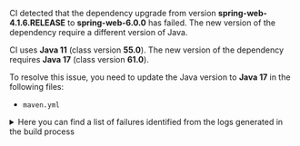 CI detected that the dependency upgrade from version **spring-web-4.1.6.RELEASE** to **spring-web-6.0.0** has failed. 
The new version of the dependency require a different version of Java. 

CI uses **Java 11** (class version **55.0**). The new version of the dependency requires **Java 17** (class version **61.0**). 

To resolve this issue, you need to update the Java version to **Java 17** in the following files: 
- `maven.yml`

<details>
<summary>Here you can find a list of failures identified from the logs generated in the build process</summary>

*    > [ERROR] /lti-launch/src/main/java/edu/ksu/lti/launch/controller/OauthController.java:[89,18] cannot find symbol<br>  symbol:   class ModelAttribute<br>  location: class edu.ksu.lti.launch.controller.OauthController 

*    > [ERROR] /lti-launch/src/main/java/edu/ksu/lti/launch/controller/LtiLaunchController.java:[11,47] cannot access org.springframework.web.bind.annotation.RequestMethod<br>[ERROR]   bad class file: /root/.m2/repository/org/springframework/spring-web/6.0.0/spring-web-6.0.0.jar(/org/springframework/web/bind/annotation/RequestMethod.class)<br>[ERROR]     class file has wrong version 61.0, should be 55.0<br>[ERROR]     Please remove or make sure it appears in the correct subdirectory of the classpath. 

*    > [ERROR] /lti-launch/src/main/java/edu/ksu/lti/launch/spring/config/LtiLaunchSecurityConfig.java:[9,52] cannot access org.springframework.beans.factory.annotation.Autowired<br>  bad class file: /root/.m2/repository/org/springframework/spring-beans/6.0.0/spring-beans-6.0.0.jar(/org/springframework/beans/factory/annotation/Autowired.class)<br>    class file has wrong version 61.0, should be 55.0<br>    Please remove or make sure it appears in the correct subdirectory of the classpath. 

*    > [ERROR] /lti-launch/src/main/java/edu/ksu/lti/launch/controller/OauthController.java:[89,18] cannot find symbol<br>[ERROR]   symbol:   class ModelAttribute<br>[ERROR]   location: class edu.ksu.lti.launch.controller.OauthController 

*    > [ERROR] /lti-launch/src/main/java/edu/ksu/lti/launch/controller/LtiLaunchController.java:[28,6] cannot find symbol<br>[ERROR]   symbol:   class Autowired<br>[ERROR]   location: class edu.ksu.lti.launch.controller.LtiLaunchController 

*    > [ERROR] /lti-launch/src/main/java/edu/ksu/lti/launch/oauth/LtiLaunch.java:[34,6] cannot find symbol<br>[ERROR]   symbol:   class Autowired<br>[ERROR]   location: class edu.ksu.lti.launch.oauth.LtiLaunch 

*    > [ERROR] /lti-launch/src/main/java/edu/ksu/lti/launch/controller/LtiLaunchController.java:[32,30] cannot find symbol<br>[ERROR]   symbol:   class ModelAttribute<br>[ERROR]   location: class edu.ksu.lti.launch.controller.LtiLaunchController 

*    > [ERROR] /lti-launch/src/main/java/edu/ksu/lti/launch/controller/OauthController.java:[18,47] cannot access org.springframework.web.bind.annotation.RequestMapping<br>[ERROR]   bad class file: /root/.m2/repository/org/springframework/spring-web/6.0.0/spring-web-6.0.0.jar(/org/springframework/web/bind/annotation/RequestMapping.class)<br>[ERROR]     class file has wrong version 61.0, should be 55.0<br>[ERROR]     Please remove or make sure it appears in the correct subdirectory of the classpath. 

*    > [ERROR] /lti-launch/src/main/java/edu/ksu/lti/launch/controller/LtiLaunchController.java:[31,6] cannot find symbol<br>  symbol:   class RequestMapping<br>  location: class edu.ksu.lti.launch.controller.LtiLaunchController 

*    > [ERROR] /lti-launch/src/main/java/edu/ksu/lti/launch/controller/OauthController.java:[90,18] cannot find symbol<br>  symbol:   class ModelAttribute<br>  location: class edu.ksu.lti.launch.controller.OauthController 

*    > [ERROR] /lti-launch/src/main/java/edu/ksu/lti/launch/spring/config/LtiLaunchSecurityConfig.java:[44,10] cannot find symbol<br>[ERROR]   symbol:   class Autowired<br>[ERROR]   location: class edu.ksu.lti.launch.spring.config.LtiLaunchSecurityConfig.LTISecurityConfigurerAdapter 

*    > [ERROR] /lti-launch/src/main/java/edu/ksu/lti/launch/spring/config/LtiLaunchSecurityConfig.java:[46,10] cannot find symbol<br>  symbol:   class Autowired<br>  location: class edu.ksu.lti.launch.spring.config.LtiLaunchSecurityConfig.LTISecurityConfigurerAdapter 

*    > [ERROR] /lti-launch/src/main/java/edu/ksu/lti/launch/controller/OauthController.java:[44,6] cannot find symbol<br>[ERROR]   symbol:   class Autowired<br>[ERROR]   location: class edu.ksu.lti.launch.controller.OauthController 

*    > [ERROR] /lti-launch/src/main/java/edu/ksu/lti/launch/service/LtiSessionService.java:[7,47] cannot access org.springframework.web.context.request.ServletRequestAttributes<br>[ERROR]   bad class file: /root/.m2/repository/org/springframework/spring-web/6.0.0/spring-web-6.0.0.jar(/org/springframework/web/context/request/ServletRequestAttributes.class)<br>[ERROR]     class file has wrong version 61.0, should be 55.0<br>[ERROR]     Please remove or make sure it appears in the correct subdirectory of the classpath. 

*    > [ERROR] /lti-launch/src/main/java/edu/ksu/lti/launch/spring/config/LtiLaunchSecurityConfig.java:[46,10] cannot find symbol<br>[ERROR]   symbol:   class Autowired<br>[ERROR]   location: class edu.ksu.lti.launch.spring.config.LtiLaunchSecurityConfig.LTISecurityConfigurerAdapter 

*    > [ERROR] /lti-launch/src/main/java/edu/ksu/lti/launch/controller/LtiLaunchController.java:[31,6] cannot find symbol<br>[ERROR]   symbol:   class RequestMapping<br>[ERROR]   location: class edu.ksu.lti.launch.controller.LtiLaunchController 

*    > [ERROR] /lti-launch/src/main/java/edu/ksu/lti/launch/controller/OauthController.java:[88,18] cannot find symbol<br>[ERROR]   symbol:   class ModelAttribute<br>[ERROR]   location: class edu.ksu.lti.launch.controller.OauthController 

*    > [ERROR] /lti-launch/src/main/java/edu/ksu/lti/launch/oauth/LtiLaunch.java:[32,6] cannot find symbol<br>[ERROR]   symbol:   class Autowired<br>[ERROR]   location: class edu.ksu.lti.launch.oauth.LtiLaunch 

*    > [ERROR] /lti-launch/src/main/java/edu/ksu/lti/launch/controller/OauthController.java:[85,6] cannot find symbol<br>[ERROR]   symbol:   class RequestMapping<br>[ERROR]   location: class edu.ksu.lti.launch.controller.OauthController 

*    > [ERROR] /lti-launch/src/main/java/edu/ksu/lti/launch/spring/config/LtiLaunchSecurityConfig.java:[42,6] cannot find symbol<br>  symbol:   class Order<br>  location: class edu.ksu.lti.launch.spring.config.LtiLaunchSecurityConfig 

*    > [ERROR] /lti-launch/src/main/java/edu/ksu/lti/launch/controller/OauthController.java:[51,6] cannot find symbol<br>[ERROR]   symbol:   class RequestMapping<br>[ERROR]   location: class edu.ksu.lti.launch.controller.OauthController 

*    > [ERROR] /lti-launch/src/main/java/edu/ksu/lti/launch/spring/config/LtiLaunchSecurityConfig.java:[12,43] cannot access org.springframework.core.annotation.Order<br>[ERROR]   bad class file: /root/.m2/repository/org/springframework/spring-core/6.0.0/spring-core-6.0.0.jar(/org/springframework/core/annotation/Order.class)<br>[ERROR]     class file has wrong version 61.0, should be 55.0<br>[ERROR]     Please remove or make sure it appears in the correct subdirectory of the classpath. 

*    > [ERROR] /lti-launch/src/main/java/edu/ksu/lti/launch/controller/LtiLaunchController.java:[28,6] cannot find symbol<br>  symbol:   class Autowired<br>  location: class edu.ksu.lti.launch.controller.LtiLaunchController 

*    > [ERROR] /lti-launch/src/main/java/edu/ksu/lti/launch/controller/OauthController.java:[17,47] cannot access org.springframework.web.bind.annotation.ModelAttribute<br>  bad class file: /root/.m2/repository/org/springframework/spring-web/6.0.0/spring-web-6.0.0.jar(/org/springframework/web/bind/annotation/ModelAttribute.class)<br>    class file has wrong version 61.0, should be 55.0<br>    Please remove or make sure it appears in the correct subdirectory of the classpath. 

*    > [ERROR] /lti-launch/src/main/java/edu/ksu/lti/launch/service/LtiSessionService.java:[6,47] cannot access org.springframework.web.context.request.RequestContextHolder<br>  bad class file: /root/.m2/repository/org/springframework/spring-web/6.0.0/spring-web-6.0.0.jar(/org/springframework/web/context/request/RequestContextHolder.class)<br>    class file has wrong version 61.0, should be 55.0<br>    Please remove or make sure it appears in the correct subdirectory of the classpath. 

*    > [ERROR] /lti-launch/src/main/java/edu/ksu/lti/launch/controller/OauthController.java:[88,18] cannot find symbol<br>  symbol:   class ModelAttribute<br>  location: class edu.ksu.lti.launch.controller.OauthController 

*    > [ERROR] /lti-launch/src/main/java/edu/ksu/lti/launch/controller/LtiLaunchController.java:[31,49] cannot find symbol<br>  symbol:   variable RequestMethod<br>  location: class edu.ksu.lti.launch.controller.LtiLaunchController 

*    > [ERROR] /lti-launch/src/main/java/edu/ksu/lti/launch/spring/config/LtiLaunchSecurityConfig.java:[42,6] cannot find symbol<br>[ERROR]   symbol:   class Order<br>[ERROR]   location: class edu.ksu.lti.launch.spring.config.LtiLaunchSecurityConfig 

*    > [ERROR] /lti-launch/src/main/java/edu/ksu/lti/launch/service/LtiSessionService.java:[6,47] cannot access org.springframework.web.context.request.RequestContextHolder<br>[ERROR]   bad class file: /root/.m2/repository/org/springframework/spring-web/6.0.0/spring-web-6.0.0.jar(/org/springframework/web/context/request/RequestContextHolder.class)<br>[ERROR]     class file has wrong version 61.0, should be 55.0<br>[ERROR]     Please remove or make sure it appears in the correct subdirectory of the classpath. 

*    > [ERROR] /lti-launch/src/main/java/edu/ksu/lti/launch/oauth/LtiConsumerDetailsService.java:[28,6] cannot find symbol<br>  symbol:   class Autowired<br>  location: class edu.ksu.lti.launch.oauth.LtiConsumerDetailsService 

*    > [ERROR] /lti-launch/src/main/java/edu/ksu/lti/launch/controller/OauthController.java:[51,6] cannot find symbol<br>  symbol:   class RequestMapping<br>  location: class edu.ksu.lti.launch.controller.OauthController 

*    > [ERROR] /lti-launch/src/main/java/edu/ksu/lti/launch/oauth/LtiLaunch.java:[30,6] cannot find symbol<br>[ERROR]   symbol:   class Autowired<br>[ERROR]   location: class edu.ksu.lti.launch.oauth.LtiLaunch 

*    > [ERROR] /lti-launch/src/main/java/edu/ksu/lti/launch/controller/OauthController.java:[18,47] cannot access org.springframework.web.bind.annotation.RequestMapping<br>  bad class file: /root/.m2/repository/org/springframework/spring-web/6.0.0/spring-web-6.0.0.jar(/org/springframework/web/bind/annotation/RequestMapping.class)<br>    class file has wrong version 61.0, should be 55.0<br>    Please remove or make sure it appears in the correct subdirectory of the classpath. 

*    > [ERROR] /lti-launch/src/main/java/edu/ksu/lti/launch/oauth/LtiLaunch.java:[32,6] cannot find symbol<br>  symbol:   class Autowired<br>  location: class edu.ksu.lti.launch.oauth.LtiLaunch 

*    > [ERROR] /lti-launch/src/main/java/edu/ksu/lti/launch/controller/LtiLaunchController.java:[31,49] cannot find symbol<br>[ERROR]   symbol:   variable RequestMethod<br>[ERROR]   location: class edu.ksu.lti.launch.controller.LtiLaunchController 

*    > [ERROR] /lti-launch/src/main/java/edu/ksu/lti/launch/spring/config/LtiLaunchSecurityConfig.java:[9,52] cannot access org.springframework.beans.factory.annotation.Autowired<br>[ERROR]   bad class file: /root/.m2/repository/org/springframework/spring-beans/6.0.0/spring-beans-6.0.0.jar(/org/springframework/beans/factory/annotation/Autowired.class)<br>[ERROR]     class file has wrong version 61.0, should be 55.0<br>[ERROR]     Please remove or make sure it appears in the correct subdirectory of the classpath. 

*    > [ERROR] /lti-launch/src/main/java/edu/ksu/lti/launch/controller/LtiLaunchController.java:[32,30] cannot find symbol<br>  symbol:   class ModelAttribute<br>  location: class edu.ksu.lti.launch.controller.LtiLaunchController 

*    > [ERROR] /lti-launch/src/main/java/edu/ksu/lti/launch/oauth/LtiLaunch.java:[30,6] cannot find symbol<br>  symbol:   class Autowired<br>  location: class edu.ksu.lti.launch.oauth.LtiLaunch 

*    > [ERROR] /lti-launch/src/main/java/edu/ksu/lti/launch/security/CanvasInstanceChecker.java:[25,6] cannot find symbol<br>  symbol:   class Autowired<br>  location: class edu.ksu.lti.launch.security.CanvasInstanceChecker 

*    > [ERROR] /lti-launch/src/main/java/edu/ksu/lti/launch/spring/config/LtiLaunchSecurityConfig.java:[51,10] cannot find symbol<br>[ERROR]   symbol:   class Autowired<br>[ERROR]   location: class edu.ksu.lti.launch.spring.config.LtiLaunchSecurityConfig.LTISecurityConfigurerAdapter 

*    > [ERROR] /lti-launch/src/main/java/edu/ksu/lti/launch/security/CanvasInstanceChecker.java:[25,6] cannot find symbol<br>[ERROR]   symbol:   class Autowired<br>[ERROR]   location: class edu.ksu.lti.launch.security.CanvasInstanceChecker 

*    > [ERROR] /lti-launch/src/main/java/edu/ksu/lti/launch/controller/OauthController.java:[85,6] cannot find symbol<br>  symbol:   class RequestMapping<br>  location: class edu.ksu.lti.launch.controller.OauthController 

*    > [ERROR] /lti-launch/src/main/java/edu/ksu/lti/launch/controller/OauthController.java:[17,47] cannot access org.springframework.web.bind.annotation.ModelAttribute<br>[ERROR]   bad class file: /root/.m2/repository/org/springframework/spring-web/6.0.0/spring-web-6.0.0.jar(/org/springframework/web/bind/annotation/ModelAttribute.class)<br>[ERROR]     class file has wrong version 61.0, should be 55.0<br>[ERROR]     Please remove or make sure it appears in the correct subdirectory of the classpath. 

*    > [ERROR] /lti-launch/src/main/java/edu/ksu/lti/launch/spring/config/LtiLaunchSecurityConfig.java:[44,10] cannot find symbol<br>  symbol:   class Autowired<br>  location: class edu.ksu.lti.launch.spring.config.LtiLaunchSecurityConfig.LTISecurityConfigurerAdapter 

*    > [ERROR] /lti-launch/src/main/java/edu/ksu/lti/launch/spring/config/LtiLaunchSecurityConfig.java:[12,43] cannot access org.springframework.core.annotation.Order<br>  bad class file: /root/.m2/repository/org/springframework/spring-core/6.0.0/spring-core-6.0.0.jar(/org/springframework/core/annotation/Order.class)<br>    class file has wrong version 61.0, should be 55.0<br>    Please remove or make sure it appears in the correct subdirectory of the classpath. 

*    > [ERROR] /lti-launch/src/main/java/edu/ksu/lti/launch/oauth/LtiLaunch.java:[36,6] cannot find symbol<br>[ERROR]   symbol:   class Autowired<br>[ERROR]   location: class edu.ksu.lti.launch.oauth.LtiLaunch 

*    > [ERROR] /lti-launch/src/main/java/edu/ksu/lti/launch/spring/config/LtiLaunchSecurityConfig.java:[51,10] cannot find symbol<br>  symbol:   class Autowired<br>  location: class edu.ksu.lti.launch.spring.config.LtiLaunchSecurityConfig.LTISecurityConfigurerAdapter 

*    > [ERROR] /lti-launch/src/main/java/edu/ksu/lti/launch/oauth/LtiLaunch.java:[36,6] cannot find symbol<br>  symbol:   class Autowired<br>  location: class edu.ksu.lti.launch.oauth.LtiLaunch 

*    > [ERROR] /lti-launch/src/main/java/edu/ksu/lti/launch/spring/config/LtiLaunchSecurityConfig.java:[48,10] cannot find symbol<br>[ERROR]   symbol:   class Autowired<br>[ERROR]   location: class edu.ksu.lti.launch.spring.config.LtiLaunchSecurityConfig.LTISecurityConfigurerAdapter 

*    > [ERROR] /lti-launch/src/main/java/edu/ksu/lti/launch/controller/OauthController.java:[90,18] cannot find symbol<br>[ERROR]   symbol:   class ModelAttribute<br>[ERROR]   location: class edu.ksu.lti.launch.controller.OauthController 

*    > [ERROR] /lti-launch/src/main/java/edu/ksu/lti/launch/controller/OauthController.java:[44,6] cannot find symbol<br>  symbol:   class Autowired<br>  location: class edu.ksu.lti.launch.controller.OauthController 

*    > [ERROR] /lti-launch/src/main/java/edu/ksu/lti/launch/controller/LtiLaunchController.java:[11,47] cannot access org.springframework.web.bind.annotation.RequestMethod<br>  bad class file: /root/.m2/repository/org/springframework/spring-web/6.0.0/spring-web-6.0.0.jar(/org/springframework/web/bind/annotation/RequestMethod.class)<br>    class file has wrong version 61.0, should be 55.0<br>    Please remove or make sure it appears in the correct subdirectory of the classpath. 

*    > [ERROR] /lti-launch/src/main/java/edu/ksu/lti/launch/oauth/LtiLaunch.java:[34,6] cannot find symbol<br>  symbol:   class Autowired<br>  location: class edu.ksu.lti.launch.oauth.LtiLaunch 

*    > [ERROR] /lti-launch/src/main/java/edu/ksu/lti/launch/oauth/LtiConsumerDetailsService.java:[28,6] cannot find symbol<br>[ERROR]   symbol:   class Autowired<br>[ERROR]   location: class edu.ksu.lti.launch.oauth.LtiConsumerDetailsService 

*    > [ERROR] /lti-launch/src/main/java/edu/ksu/lti/launch/service/LtiSessionService.java:[7,47] cannot access org.springframework.web.context.request.ServletRequestAttributes<br>  bad class file: /root/.m2/repository/org/springframework/spring-web/6.0.0/spring-web-6.0.0.jar(/org/springframework/web/context/request/ServletRequestAttributes.class)<br>    class file has wrong version 61.0, should be 55.0<br>    Please remove or make sure it appears in the correct subdirectory of the classpath. 

*    > [ERROR] /lti-launch/src/main/java/edu/ksu/lti/launch/spring/config/LtiLaunchSecurityConfig.java:[48,10] cannot find symbol<br>  symbol:   class Autowired<br>  location: class edu.ksu.lti.launch.spring.config.LtiLaunchSecurityConfig.LTISecurityConfigurerAdapter 

</details>
